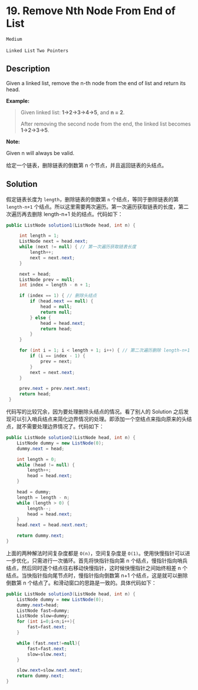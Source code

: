 # 19. Remove Nth Node From End of List

`Medium`

`Linked List`  `Two Pointers`

## Description

Given a linked list, remove the n-th node from the end of list and return its head.

**Example:**

> Given linked list: **1->2->3->4->5**, and **n = 2**.
>
> After removing the second node from the end, the linked list becomes **1->2->3->5**.

**Note:**

Given n will always be valid.


给定一个链表，删除链表的倒数第 n 个节点，并且返回链表的头结点。

## Solution

假定链表长度为 `length`，删除链表的倒数第 `n` 个结点，等同于删除链表的第 `length-n+1` 个结点。所以这里需要两次遍历。第一次遍历获取链表的长度，第二次遍历再去删除 length-n+1 处的结点。代码如下：

```java
public ListNode solution1(ListNode head, int n) {

     int length = 1;
     ListNode next = head.next;
     while (next != null) { // 第一次遍历获取链表长度
         length++;
         next = next.next;
     }

     next = head;
     ListNode prev = null;
     int index = length - n + 1;

     if (index == 1) { // 删除头结点
         if (head.next == null) {
             head = null;
             return null;
         } else {
             head = head.next;
             return head;
         }
     }

     for (int i = 1; i < length + 1; i++) { // 第二次遍历删除 length-n+1 处结点
         if (i == index - 1) {
             prev = next;
         }
         next = next.next;
     }

     prev.next = prev.next.next;
     return head;
 }
```

代码写的比较冗余，因为要处理删除头结点的情况。看了别人的 Solution 之后发现可以引入哨兵结点来简化边界情况的处理。即添加一个空结点来指向原来的头结点，就不需要处理边界情况了。代码如下：

```java
public ListNode solution2(ListNode head, int n) {
    ListNode dummy = new ListNode(0);
    dummy.next = head;

    int length = 0;
    while (head != null) {
        length++;
        head = head.next;
    }

    head = dummy;
    length = length - n;
    while (length > 0) {
        length--;
        head = head.next;
    }
    head.next = head.next.next;

    return dummy.next;
}
```

上面的两种解法时间复杂度都是 `O(n)`，空间复杂度是 `O(1)`。使用快慢指针可以进一步优化，只需进行一次循环。首先将快指针指向第 n 个结点，慢指针指向哨兵结点，然后同时逐个结点往右移动快慢指针，这时候快慢指针之间始终相差 n 个结点。当快指针指向尾节点时，慢指针指向倒数第 n+1 个结点，这是就可以删除倒数第 n 个结点了。和滑动窗口的思路是一致的。具体代码如下：

```java
public ListNode solution3(ListNode head, int n) {
    ListNode dummy = new ListNode(0);
    dummy.next=head;
    ListNode fast=dummy;
    ListNode slow=dummy;
    for (int i=0;i<n;i++){
        fast=fast.next;
    }

    while (fast.next!=null){
        fast=fast.next;
        slow=slow.next;
    }

    slow.next=slow.next.next;
    return dummy.next;
}
```
